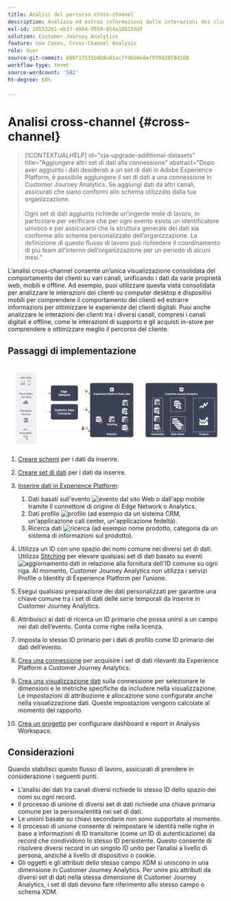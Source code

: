 ```yaml
---
title: Analisi del percorso cross-channel
description: Analizza ed estrai informazioni dalle interazioni dei clienti lungo l’intero percorso del cliente.
exl-id: 285532b1-eb37-4984-9559-054a18515ddf
solution: Customer Journey Analytics
feature: Use Cases, Cross-Channel Analysis
role: User
source-git-commit: 668f17531b4b8a01acffdbb0edef07092859d100
workflow-type: tm+mt
source-wordcount: '582'
ht-degree: 68%

---
```


# Analisi cross-channel {#cross-channel}

<!-- markdownlint-disable MD034 -->

>[!CONTEXTUALHELP]
>id="cja-upgrade-additional-datasets"
>title="Aggiungere altri set di dati alla connessione"
>abstract="Dopo aver aggiunto i dati desiderati a un set di dati in Adobe Experience Platform, è possibile aggiungere il set di dati a una connessione in Customer Journey Analytics. Se aggiungi dati da altri canali, assicurati che siano conformi allo schema utilizzato dalla tua organizzazione.<br><br>Ogni set di dati aggiunto richiede un’ingente mole di lavoro, in particolare per verificare che per ogni evento esista un identificatore univoco e per assicurarsi che la struttura generale dei dati sia conforme allo schema personalizzato dell’organizzazione. La definizione di questo flusso di lavoro può richiedere il coordinamento di più team all’interno dell’organizzazione per un periodo di alcuni mesi."

<!-- markdownlint-enable MD034 -->

L’analisi cross-channel consente un’unica visualizzazione consolidata del comportamento dei clienti su vari canali, unificando i dati da varie proprietà web, mobili e offline. Ad esempio, puoi utilizzare questa vista consolidata per analizzare le interazioni dei clienti su computer desktop e dispositivi mobili per comprendere il comportamento dei clienti ed estrarre informazioni per ottimizzare le esperienze dei clienti digitali. Puoi anche analizzare le interazioni dei clienti tra i diversi canali, compresi i canali digitali e offline, come le interazioni di supporto e gli acquisti in-store per comprendere e ottimizzare meglio il percorso del cliente.

## Passaggi di implementazione

![Flusso dei passaggi di implementazione come descritto in questa sezione.](../assets/cca-architecture.png)

1. [Creare schemi](https://experienceleague.adobe.com/docs/experience-platform/xdm/tutorials/create-schema-ui.html?lang=it) per i dati da inserire.
1. [Creare set di dati](https://experienceleague.adobe.com/docs/platform-learn/tutorials/data-ingestion/create-datasets-and-ingest-data.html?lang=it) per i dati da inserire.
1. [Inserire dati in Experience Platform](https://experienceleague.adobe.com/docs/platform-learn/tutorials/data-ingestion/understanding-data-ingestion.html?lang=it):
   1. Dati basati sull&#39;evento ![evento](https://spectrum.adobe.com/static/icons/workflow_18/Smock_Events_18_N.svg) dal sito Web o dall&#39;app mobile tramite il connettore di origine di Edge Network o Analytics.
   2. Dati profilo ![profilo](https://spectrum.adobe.com/static/icons/workflow_18/Smock_User_18_N.svg) (ad esempio da un sistema CRM, un&#39;applicazione call center, un&#39;applicazione fedeltà).
   3. Ricerca dati ![ricerca](https://spectrum.adobe.com/static/icons/workflow_18/Smock_Search_18_N.svg) (ad esempio nome prodotto, categoria da un sistema di informazioni sul prodotto).

1. Utilizza un ID con uno spazio dei nomi comune nei diversi set di dati. Utilizza [Stitching](../../stitching/overview.md) per elevare qualsiasi set di dati basato su eventi ![aggiornamento dati](https://spectrum.adobe.com/static/icons/workflow_18/Smock_DataRefresh_18_N.svg) in relazione alla fornitura dell&#39;ID comune su ogni riga. Al momento, Customer Journey Analytics non utilizza i servizi Profile o Identity di Experience Platform per l’unione.
1. Esegui qualsiasi preparazione dei dati personalizzati per garantire una chiave comune tra i set di dati delle serie temporali da inserire in Customer Journey Analytics.
1. Attribuisci ai dati di ricerca un ID primario che possa unirsi a un campo nei dati dell’evento. Conta come righe nella licenza.
1. Imposta lo stesso ID primario per i dati di profilo come ID primario dei dati dell’evento.
1. [Crea una connessione](../../connections/overview.md) per acquisire i set di dati rilevanti da Experience Platform a Customer Journey Analytics.
1. [Crea una visualizzazione dati](/help/data-views/create-dataview.md) sulla connessione per selezionare le dimensioni e le metriche specifiche da includere nella visualizzazione. Le impostazioni di attribuzione e allocazione sono configurate anche nella visualizzazione dati. Queste impostazioni vengono calcolate al momento del rapporto.
1. [Crea un progetto](/help/analysis-workspace/home.md) per configurare dashboard e report in Analysis Workspace.

## Considerazioni

Quando stabilisci questo flusso di lavoro, assicurati di prendere in considerazione i seguenti punti.

* L’analisi dei dati tra canali diversi richiede lo stesso ID dello spazio dei nomi su ogni record.
* Il processo di unione di diversi set di dati richiede una chiave primaria comune per la persona/entità nei set di dati.
* Le unioni basate su chiavi secondarie non sono supportate al momento.
* Il processo di unione consente di reimpostare le identità nelle righe in base a informazioni di ID transitorie (come un ID di autenticazione) da record che condividono lo stesso ID persistente. Questo consente di risolvere diversi record in un singolo ID unito per l’analisi a livello di persona, anziché a livello di dispositivo o cookie.
* Gli oggetti e gli attributi dello stesso campo XDM si uniscono in una dimensione in Customer Journey Analytics. Per unire più attributi da diversi set di dati nella stessa dimensione di Customer Journey Analytics, i set di dati devono fare riferimento allo stesso campo o schema XDM.

